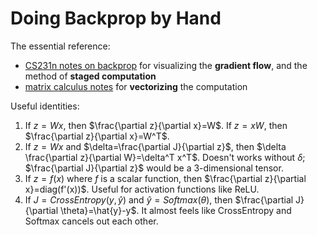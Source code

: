 # Doing Backprop by Hand

The essential reference:

* [CS231n notes on backprop](http://cs231n.github.io/optimization-2/) for visualizing the **gradient flow**, and the method of **staged computation**
* [matrix calculus notes](http://web.stanford.edu/class/cs224n/readings/gradient-notes.pdf) for **vectorizing** the computation

Useful identities:

1. If $z=Wx$, then $\frac{\partial z}{\partial x}=W$. If $z=xW$, then $\frac{\partial z}{\partial x}=W^T$.
2. If $z=Wx$ and $\delta=\frac{\partial J}{\partial z}$, then $\delta \frac{\partial z}{\partial W}=\delta^T x^T$. Doesn't works without $\delta$; $\frac{\partial J}{\partial z}$ would be a 3-dimensional tensor.
3. If $z=f(x)$ where $f$ is a scalar function, then $\frac{\partial z}{\partial x}=diag(f'(x))$. Useful for activation functions like ReLU.
4. If $J=CrossEntropy(y,\hat{y})$ and $\hat{y}=Softmax(\theta)$, then $\frac{\partial J}{\partial \theta}=\hat{y}-y$. It almost feels like CrossEntropy and Softmax cancels out each other.

